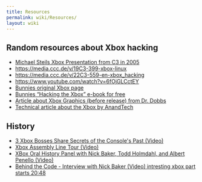 ```yaml
---
title: Resources
permalink: wiki/Resources/
layout: wiki
---
```


Random resources about Xbox hacking
-----------------------------------

-   [Michael Steils Xbox Presentation from C3 in
    2005](https://events.ccc.de/congress/2005/fahrplan/attachments/591-paper_xbox.pdf)
-   <https://media.ccc.de/v/19C3-399-xbox-linux>
-   <https://media.ccc.de/v/22C3-559-en-xbox_hacking>
-   <https://www.youtube.com/watch?v=6fOjGLCctEY>
-   [Bunnies original Xbox
    page](http://www.bunniestudios.com/bunnie/proj/anatak/xboxmod.html)
-   [Bunnies “Hacking the Xbox” e-book for
    free](https://www.nostarch.com/xboxfree)
-   [Article about Xbox Graphics (before release) from Dr.
    Dobbs](https://web-beta.archive.org/web/20010827184126/ddj.com/articles/2000/0008/0008a/0008a.htm?topic=graphics)
-   [Technical article about the Xbox by
    AnandTech](http://www.anandtech.com/show/853)

History
-------

-   [3 Xbox Bosses Share Secrets of the Console's Past
    (Video)](https://www.youtube.com/watch?v=rUODlNffWmU)
-   [Xbox Assembly Line Tour
    (Video)](https://www.youtube.com/watch?v=iWQb7LGH71s)
-   [XBox Oral History Panel with Nick Baker, Todd Holmdahl, and Albert
    Penello (Video)](https://www.youtube.com/watch?v=_gOoI57q72M)
-   [Behind the Code - Interview with Nick Baker (Video) intresting xbox
    part starts
    20:48](https://www.youtube.com/watch?v=2VCb-y7MC5U?t=1248)


